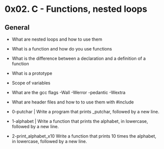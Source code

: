 # **0x02. C - Functions, nested loops**

## General

- What are nested loops and how to use them
- What is a function and how do you use functions
- What is the difference between a declaration and a definition of a function
- What is a prototype
- Scope of variables
- What are the gcc flags -Wall -Werror -pedantic -Wextra
- What are header files and how to to use them with #include

- 0-putchar | Write a program that prints \_putchar, followed by a new line.
- 1-alphabet | Write a function that prints the alphabet, in lowercase, followed by a new line.
- 2-print_alphabet_x10 Write a function that prints 10 times the alphabet, in lowercase, followed by a new line.
